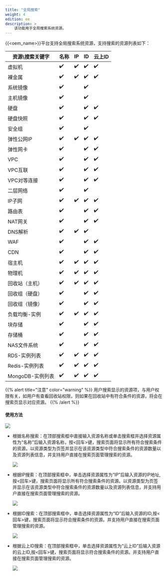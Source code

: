 ```yaml
---
title: "全局搜索"
weight: 4
edition: ee
description: >
    该功能用于全局搜索系统资源。
---
```


{{<oem_name>}}平台支持全局搜索系统资源，支持搜索的资源列表如下：

资源\搜索关键字 | 名称 | IP | ID | 云上ID |
---------|----------|---------|---------|---------
 虚拟机 | ✔️ | ✔️ | ✔️ | ✔️
 裸金属 | ✔️ | ✔️ | ✔️ | ✔️
 系统镜像 | ✔️ | | ✔️ |  
 主机镜像 | ✔️ | | ✔️ |  
 硬盘 | ✔️ | | ✔️ | ✔️
 硬盘快照 | ✔️ | | ✔️ | ✔️
 安全组 | ✔️ | | ✔️ | 
 弹性公网IP | ✔️ | ✔️ | ✔️ | ✔️
 弹性网卡 | ✔️ | | ✔️ | ✔️
 VPC | ✔️ | | ✔️ | ✔️
 VPC互联 | ✔️ | | ✔️ | ✔️
 VPC对等连接 | ✔️ | | ✔️ | ✔️
 二层网络 | ✔️ | | ✔️ | 
 IP子网 | ✔️ | ✔️ | ✔️ | ✔️
 路由表 | ✔️ | | ✔️ | ✔️
 NAT网关| ✔️ | | ✔️ | ✔️
 DNS解析 | ✔️ | ✔️ | ✔️ | 
 WAF | ✔️ | | ✔️ | ✔️
 CDN  | ✔️ | | ✔️ | ✔️
 宿主机 | ✔️ | ✔️ | ✔️ | ✔️
 物理机 | ✔️ | ✔️ | ✔️ | ✔️
 回收站（主机） | ✔️ | ✔️ | ✔️ | ✔️
 回收组（硬盘） | ✔️ | | ✔️ | ✔️
 回收组（镜像） | ✔️ | | ✔️ | ✔️ 
 负载均衡-实例 | ✔️ | ✔️ | ✔️ | ✔️ 
 块存储 | ✔️ | | ✔️ | ✔️ 
 存储桶 | ✔️ | | ✔️ | ✔️
 NAS文件系统 | ✔️ | | ✔️ | ✔️ 
 RDS-实例列表 | ✔️ | ✔️ | ✔️ | ✔️
 Redis-实例列表 | ✔️ | ✔️ | ✔️ | ✔️
 MongoDB-实例列表 | ✔️ | ✔️ | ✔️ | ✔️

{{% alert title="注意" color="warning" %}}
用户搜索显示的资源项，与用户权限有关，如用户有查看回收站权限，则如果在回收站中有符合条件的资源，将会在搜索页显示对应资源。
{{% /alert %}}

#### 使用方法

![](../../../images/intro/globalsearch.png)

- 根据名称搜索：在顶部搜索框中直接输入资源名称或单击搜索框并选择资源属性为“名称”后输入资源名称，按<回车>键，搜索页面将显示所有符合搜索条件的资源。以资源类型为页签并显示在该资源类型中符合搜索条件的资源数量以及资源列表信息，并支持用户直接在搜索页面管理搜索的资源。

    ![](../../../images/intro/searchnameresult.png)

- 根据IP搜索：在顶部搜索框中，单击选择资源属性为“IP”后输入资源的IP地址,按<回车>键，搜索页面将显示所有符合搜索条件的资源。以资源类型为页签并显示在该资源类型中符合搜索条件的资源数量以及资源列表信息，并支持用户直接在搜索页面管理搜索的资源。

    ![](../../../images/intro/searchipresult.png)

- 根据ID搜索：在顶部搜索框中，单击选择资源属性为“ID”后输入资源的ID,按<回车>键，搜索页面将显示符合搜索条件的资源。并支持用户直接在搜索页面管理搜索的资源。

    ![](../../../images/intro/id.png)

- 根据云上ID搜索：在顶部搜索框中，单击选择资源属性为“云上ID”后输入资源的云上ID,按<回车>键，搜索页面将显示符合搜索条件的资源。并支持用户直接在搜索页面管理搜索的资源。

    ![](../../../images/intro/cloudid.png)